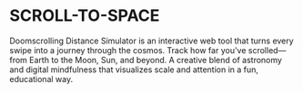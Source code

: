 # SCROLL-TO-SPACE
Doomscrolling Distance Simulator is an interactive web tool that turns every swipe into a journey through the cosmos. Track how far you've scrolled—from Earth to the Moon, Sun, and beyond. A creative blend of astronomy and digital mindfulness that visualizes scale and attention in a fun, educational way.
